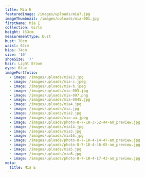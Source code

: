 ```yaml
---
title: Mia E
featuredImage: /images/uploads/mia7.jpg
imageThumbnail: /images/uploads/mia-001.jpg
firstName: Mia E
collection: Girls
height: 153cm
measurementType: bust
bust: 70cm
waist: 62cm
hips: 74cm
size: '10'
shoeSize: '7'
hair: Light Brown
eyes: Blue
imagePortfolio:
  - image: /images/uploads/mia13.jpg
  - image: /images/uploads/mia-c.jpeg
  - image: /images/uploads/mia-b.jpeg
  - image: /images/uploads/mia-003.jpg
  - image: /images/uploads/mia-007.png
  - image: /images/uploads/mia-0045.jpg
  - image: /images/uploads/mia4.jpg
  - image: /images/uploads/mia.jpg
  - image: /images/uploads/mia2.jpg
  - image: /images/uploads/mia-aa.jpeg
  - image: /images/uploads/photo-8-7-18-3-52-44-am_preview.jpg
  - image: /images/uploads/mia14.jpg
  - image: /images/uploads/mia3.jpg
  - image: /images/uploads/mia16.jpg
  - image: /images/uploads/photo-8-7-18-4-14-47-am_preview.jpg
  - image: /images/uploads/photo-8-7-18-4-46-05-am_preview.jpg
  - image: /images/uploads/mia5.jpg
  - image: /images/uploads/mia6.jpg
  - image: /images/uploads/photo-8-7-18-4-17-43-am_preview.jpg
meta:
  title: Mia E
---
```



